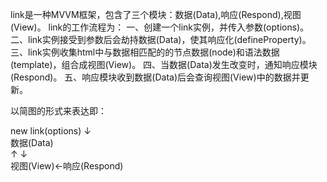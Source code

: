 link是一种MVVM框架，包含了三个模块：数据(Data),响应(Respond),视图(View)。
link的工作流程为：
一、创建一个link实例，并传入参数(options)。
二、link实例接受到参数后会劫持数据(Data)，使其响应化(defineProperty)。
三、link实例收集html中与数据相匹配的的节点数据(node)和语法数据(template)，组合成视图(View)。
四、当数据(Data)发生改变时，通知响应模块(Respond)。
五、响应模块收到数据(Data)后会查询视图(View)中的数据并更新。

以简图的形式来表达即：

 new link(options)
        ↓    
    数据(Data)            
    ↑       ↓            
视图(View)←响应(Respond)  
                           

